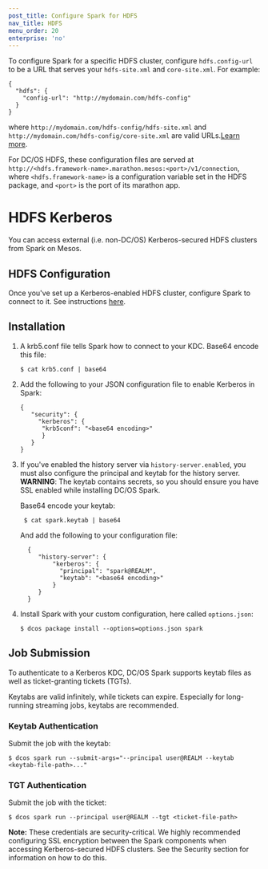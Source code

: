 ```yaml
---
post_title: Configure Spark for HDFS
nav_title: HDFS
menu_order: 20
enterprise: 'no'
---
```


To configure Spark for a specific HDFS cluster, configure
`hdfs.config-url` to be a URL that serves your `hdfs-site.xml` and
`core-site.xml`. For example:

    {
      "hdfs": {
        "config-url": "http://mydomain.com/hdfs-config"
      }
    }


where `http://mydomain.com/hdfs-config/hdfs-site.xml` and
`http://mydomain.com/hdfs-config/core-site.xml` are valid
URLs.[Learn more][8].

For DC/OS HDFS, these configuration files are served at
`http://<hdfs.framework-name>.marathon.mesos:<port>/v1/connection`, where
`<hdfs.framework-name>` is a configuration variable set in the HDFS
package, and `<port>` is the port of its marathon app.

# HDFS Kerberos

You can access external (i.e. non-DC/OS) Kerberos-secured HDFS clusters
from Spark on Mesos.

## HDFS Configuration

Once you've set up a Kerberos-enabled HDFS cluster, configure Spark to
connect to it. See instructions [here](#hdfs).

## Installation

1.  A krb5.conf file tells Spark how to connect to your KDC.  Base64
    encode this file:

        $ cat krb5.conf | base64

1.  Add the following to your JSON configuration file to enable
Kerberos in Spark:

        {
           "security": {
             "kerberos": {
              "krb5conf": "<base64 encoding>"
              }
           }
        }

1. If you've enabled the history server via `history-server.enabled`,
you must also configure the principal and keytab for the history
server.  **WARNING**: The keytab contains secrets, so you should
ensure you have SSL enabled while installing DC/OS Spark.

    Base64 encode your keytab:

        $ cat spark.keytab | base64

    And add the following to your configuration file:

         {
            "history-server": {
                "kerberos": {
                  "principal": "spark@REALM",
                  "keytab": "<base64 encoding>"
                }
            }
         }

1.  Install Spark with your custom configuration, here called
`options.json`:

        $ dcos package install --options=options.json spark

## Job Submission

To authenticate to a Kerberos KDC, DC/OS Spark supports keytab
files as well as ticket-granting tickets (TGTs).

Keytabs are valid infinitely, while tickets can expire. Especially for
long-running streaming jobs, keytabs are recommended.

### Keytab Authentication

Submit the job with the keytab:

    $ dcos spark run --submit-args="--principal user@REALM --keytab <keytab-file-path>..."

### TGT Authentication

Submit the job with the ticket:

    $ dcos spark run --principal user@REALM --tgt <ticket-file-path>

**Note:** These credentials are security-critical. We highly
recommended configuring SSL encryption between the Spark
components when accessing Kerberos-secured HDFS clusters. See the Security section for information on how to do this.

[8]: http://spark.apache.org/docs/latest/configuration.html#inheriting-hadoop-cluster-configuration
